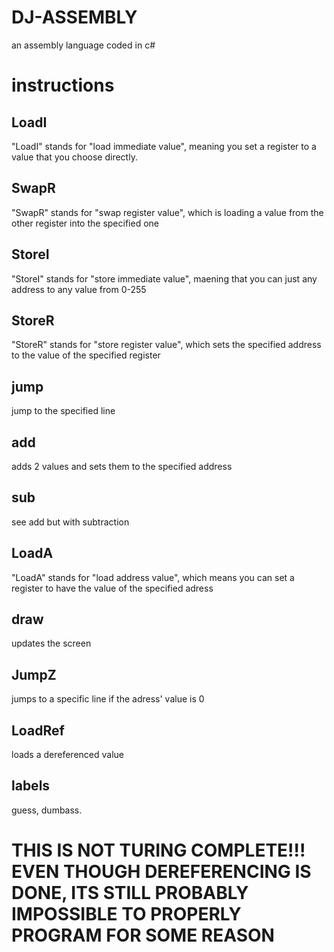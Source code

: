 # DJ-ASSEMBLY
an assembly language coded in c#


# instructions

## LoadI

"LoadI" stands for "load immediate value", meaning you set a register to a value that you choose directly.

## SwapR

"SwapR" stands for "swap register value", which is loading a value from the other register into the specified one

## StoreI

"StoreI" stands for "store immediate value", maening that you can just any address to any value from 0-255

## StoreR

"StoreR" stands for "store register value", which sets the specified address to the value of the specified register

## jump

jump to the specified line

## add

adds 2 values and sets them to the specified address

## sub

see add but with subtraction

## LoadA

"LoadA" stands for "load address value", which means you can set a register to have the value of the specified adress

## draw

updates the screen

## JumpZ

jumps to a specific line if the adress' value is 0

## LoadRef

loads a dereferenced value

## labels

guess, dumbass.

# THIS IS NOT TURING COMPLETE!!! EVEN THOUGH DEREFERENCING IS DONE, ITS STILL PROBABLY IMPOSSIBLE TO PROPERLY PROGRAM FOR SOME REASON
